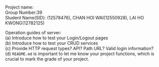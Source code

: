 Project name: \
Group Number:39\
Student Name(SID): (12578476), CHAN HOI WAI(12550928), LAI HO KWONG(12782125)

Operation guides of server: \
 (a) Introduce how to test your Login/Logout pages \
 (b) Introduce how to test your CRUD services \
 (c) Provide HTTP request types? API? Path URL? Valid login information? \
 (d) `README.md` is important to let me know your project functions, which is crucial to mark the grade of your project.
